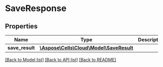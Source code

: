 # SaveResponse

## Properties
Name | Type | Description | Notes
------------ | ------------- | ------------- | -------------
**save_result** | [**\Aspose\Cells\Cloud\Model\SaveResult**](SaveResult.md) |  | [optional] 

[[Back to Model list]](../README.md#documentation-for-models) [[Back to API list]](../README.md#documentation-for-api-endpoints) [[Back to README]](../README.md)


